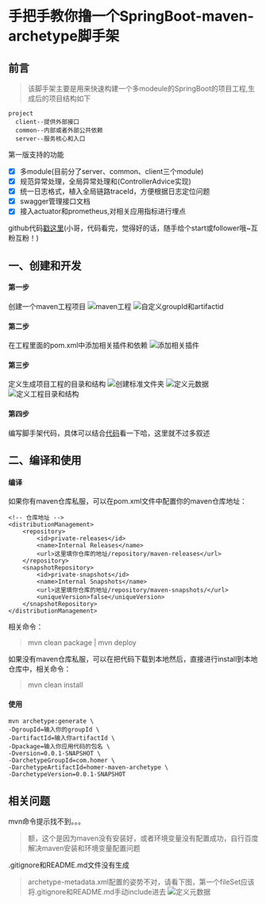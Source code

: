 手把手教你撸一个SpringBoot-maven-archetype脚手架
==============

## 前言
> 该脚手架主要是用来快速构建一个多modeule的SpringBoot的项目工程,生成后的项目结构如下
```text
project
  client--提供外部接口
  common--内部或者外部公共依赖
  server--服务核心和入口
```
第一版支持的功能
- [x] 多module(目前分了server、common、client三个module)
- [x] 规范异常处理，全局异常处理和(ControllerAdvice实现)
- [x] 统一日志格式，植入全局链路traceId，方便根据日志定位问题
- [x] swagger管理接口文档
- [x] 接入actuator和prometheus,对相关应用指标进行埋点

github代码[戳这里](https://github.com/DomoXian/springboot-maven-archetype)(小哥，代码看完，觉得好的话，随手给个start或follower哦~互粉互粉！)
## 一、创建和开发
#### 第一步
创建一个maven工程项目
![maven工程](https://user-gold-cdn.xitu.io/2020/4/24/171a7def5afd6e8c?w=880&h=590&f=png&s=162092)
![自定义groupId和artifactid](https://user-gold-cdn.xitu.io/2020/4/24/171a7df0921250b4?w=880&h=590&f=png&s=42784)
#### 第二步
在工程里面的pom.xml中添加相关插件和依赖
![添加相关插件](https://user-gold-cdn.xitu.io/2020/4/24/171a7deb0ce0e4e1?w=1403&h=883&f=png&s=215637)
#### 第三步
定义生成项目工程的目录和结构
![创建标准文件夹](https://user-gold-cdn.xitu.io/2020/4/24/171a7df23a3a7ac7?w=478&h=483&f=png&s=57551)
![定义元数据](https://user-gold-cdn.xitu.io/2020/4/24/171a7df3a2f9e686?w=1271&h=981&f=png&s=315053)
![定义工程目录和结构](https://user-gold-cdn.xitu.io/2020/4/24/171a7df4f3723d32?w=490&h=754&f=png&s=92177)
#### 第四步
编写脚手架代码，具体可以结合[代码](https://github.com/DomoXian/springboot-maven-archtype)看一下哈，这里就不过多叙述

## 二、编译和使用
#### 编译
如果你有maven仓库私服，可以在pom.xml文件中配置你的maven仓库地址：
```text
<!-- 仓库地址 -->
<distributionManagement>
    <repository>
        <id>private-releases</id>
        <name>Internal Releases</name>
        <url>这里填你仓库的地址/repository/maven-releases</url>
    </repository>
    <snapshotRepository>
        <id>private-snapshots</id>
        <name>Internal Snapshots</name>
        <url>这里填你仓库的地址/repository/maven-snapshots/</url>
        <uniqueVersion>false</uniqueVersion>
    </snapshotRepository>
</distributionManagement>
```
相关命令：
> mvn clean package | 
> mvn deploy

如果没有maven仓库私服，可以在把代码下载到本地然后，直接进行install到本地仓库中，相关命令：
> mvn clean install

#### 使用
```text
mvn archetype:generate \
-DgroupId=输入你的groupId \
-DartifactId=输入你artifactId \
-Dpackage=输入你应用代码的包名 \
-Dversion=0.0.1-SNAPSHOT \
-DarchetypeGroupId=com.homer \
-DarchetypeArtifactId=homer-maven-archetype \
-DarchetypeVersion=0.0.1-SNAPSHOT
```


## 相关问题
mvn命令提示找不到。。。
> 额，这个是因为maven没有安装好，或者环境变量没有配置成功，自行百度解决maven安装和环境变量配置问题

.gitignore和README.md文件没有生成
> archetype-metadata.xml配置的姿势不对，请看下图，第一个fileSet应该将.gitignore和README.md手动include进去
 ![定义元数据](https://user-gold-cdn.xitu.io/2020/4/24/171a7deb0ce0e4e1?w=1403&h=883&f=png&s=215637)
